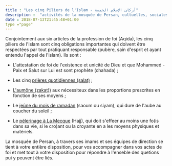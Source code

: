 ```yaml
---
title : "Les cinq Piliers de l'Islam - أركان الإسلام الخمسة"
description :  "activités de la mosquée de Persan, cultuelles, sociales, citoyennes et éducatifs"
date : 2018-07-13T21:45:48+01:00
type ="page"
---
```


Conjointement aux six articles de la profession de foi (Aqida), les cinq piliers
de l'Islam sont cinq obligations importantes qui doivent être respectées par
tout pratiquant responsable (pubère, sain d'esprit et ayant entendu l'appel de
l'islam). Ils sont :

- L'attestation de foi de l'existence et unicité de Dieu et que Mohammed -Paix
 et Salut sur Lui est sont prophète (chahada) ;

- Les cinq [prières quotidiennes (salat)](/pratiquer/cinq-prieres/) ;

- [L'aumône (zakat))](/pratiquer/zakat-aumone/) aux nécessiteux dans les
proportions prescrites en fonction de ses moyens ;

- Le [jeûne du mois de ramadan](/pratiquer/jeune-ramadhan/) (saoum ou siyam),
   qui dure de l'aube au coucher du soleil ;


- Le [pèlerinage à La Mecque](/pratiquer/hajj-omra/) (Hajj), qui doit s'effeer
  au moins une fo(is dans sa vie, si le cro)ant ou la croyante en a les moyens
  physiques et matériels.

La mosquée de Persan, à travers ses imams et ses équipes de direction se tient à
votre entière disposition, pour vos accompagner dans vos actes de foi et met
tout à votre disposition pour répondre à l'enseble des quetions pui y peuvent
être liés. 
